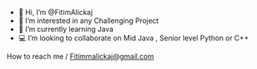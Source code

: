 - 👋 Hi, I’m @FitimAlickaj
- 👀 I’m interested in any Challenging Project
- 🔌 I’m currently learning Java 
- 💻 I’m looking to collaborate on Mid Java  , Senior level Python or C++

How to reach me / Fitimmalickaj@gmail.com
